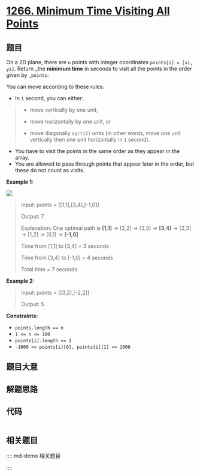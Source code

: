 # [1266. Minimum Time Visiting All Points](https://leetcode.com/problems/minimum-time-visiting-all-points/)

## 题目

On a 2D plane, there are `n` points with integer coordinates `points[i] = [xi,
yi]`. Return _the **minimum time** in seconds to visit all the points in the
order given by _`points`.

You can move according to these rules:

  * In `1` second, you can either: 
> 
> * move vertically by one unit,
> 
> * move horizontally by one unit, or
> 
> * move diagonally `sqrt(2)` units (in other words, move one unit vertically then one unit horizontally in `1` second).
  * You have to visit the points in the same order as they appear in the array.
  * You are allowed to pass through points that appear later in the order, but these do not count as visits.



**Example 1:**

![](https://assets.leetcode.com/uploads/2019/11/14/1626_example_1.PNG)

> Input: points = [[1,1],[3,4],[-1,0]]
> 
> Output: 7
> 
> Explanation: One optimal path is **[1,1]** -> [2,2] -> [3,3] -> **[3,4]** -> [2,3] -> [1,2] -> [0,1] -> **[-1,0]**   
> 
> Time from [1,1] to [3,4] = 3 seconds 
> 
> Time from [3,4] to [-1,0] = 4 seconds
> 
> Total time = 7 seconds

**Example 2:**

> Input: points = [[3,2],[-2,2]]
> 
> Output: 5

**Constraints:**

  * `points.length == n`
  * `1 <= n <= 100`
  * `points[i].length == 2`
  * `-1000 <= points[i][0], points[i][1] <= 1000`


## 题目大意

## 解题思路

## 代码

```javascript

```

## 相关题目

:::: md-demo 相关题目

::::
